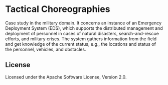 <!--
Copyright 2017 Software Engineering and Synthesis Group

Licensed under the Apache License, Version 2.0 (the "License");
you may not use this file except in compliance with the License.
You may obtain a copy of the License at

  http://www.apache.org/licenses/LICENSE-2.0

Unless required by applicable law or agreed to in writing, software
distributed under the License is distributed on an "AS IS" BASIS,
WITHOUT WARRANTIES OR CONDITIONS OF ANY KIND, either express or implied.
See the License for the specific language governing permissions and
limitations under the License.
-->
# Tactical Choreographies
Case study in the military domain. It concerns an instance of an Emergency Deployment System (EDS), which supports the distributed management and deployment of personnel in cases of natural disasters, search-and-rescue efforts, and military crises. The system gathers information from the field and get knowledge of the current status, e.g., the locations and status of the personnel, vehicles, and obstacles.


## License
Licensed under the Apache Software License, Version 2.0.
